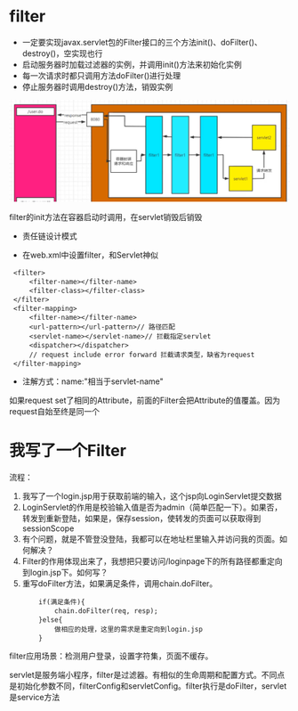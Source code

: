 # filter

- 一定要实现javax.servlet包的Filter接口的三个方法init()、doFilter()、destroy()，空实现也行
- 启动服务器时加载过滤器的实例，并调用init()方法来初始化实例
- 每一次请求时都只调用方法doFilter()进行处理
- 停止服务器时调用destroy()方法，销毁实例

![Filter图解.png](../../res/imgs/Filter图解.png)

filter的init方法在容器启动时调用，在servlet销毁后销毁

- 责任链设计模式

- 在web.xml中设置filter，和Servlet神似 
```
 <filter>
     <filter-name></filter-name>
     <filter-class></filter-class>
 </filter>
 <filter-mapping>
     <filter-name></filter-name>
     <url-pattern></url-pattern>// 路径匹配
     <servlet-name></servlet-name>// 拦截指定servlet
     <dispatcher></dispatcher>
     // request include error forward 拦截请求类型，缺省为request
 </filter-mapping>
```
- 注解方式：name:"相当于servlet-name"

如果request set了相同的Attribute，前面的Filter会把Attribute的值覆盖。因为request自始至终是同一个

# 我写了一个Filter
流程：
1. 我写了一个login.jsp用于获取前端的输入，这个jsp向LoginServlet提交数据
2. LoginServlet的作用是校验输入值是否为admin（简单匹配一下）。如果否，转发到重新登陆，如果是，保存session，使转发的页面可以获取得到sessionScope
3. 有个问题，就是不管登没登陆，我都可以在地址栏里输入并访问我的页面。如何解决？
4. Filter的作用体现出来了，我想把只要访问/loginpage下的所有路径都重定向到login.jsp下。如何写？
5. 重写doFilter方法，如果满足条件，调用chain.doFilter。
    ```
        if(满足条件){
            chain.doFilter(req, resp);
        }else{
            做相应的处理，这里的需求是重定向到login.jsp
        }
    ```
   

filter应用场景：检测用户登录，设置字符集，页面不缓存。



servlet是服务端小程序，filter是过滤器。有相似的生命周期和配置方式。不同点是初始化参数不同，filterConfig和servletConfig。filter执行是doFilter，servlet是service方法